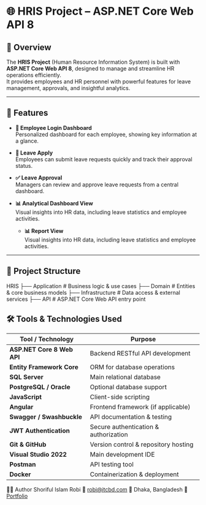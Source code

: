 # 🌐 HRIS Project – ASP.NET Core Web API 8

## 📌 Overview
The **HRIS Project** (Human Resource Information System) is built with **ASP.NET Core Web API 8**, designed to manage and streamline HR operations efficiently.  
It provides employees and HR personnel with powerful features for leave management, approvals, and insightful analytics.

---

## 🚀 Features

- **🔐 Employee Login Dashboard**  
  Personalized dashboard for each employee, showing key information at a glance.

- **📝 Leave Apply**  
  Employees can submit leave requests quickly and track their approval status.

- **✅ Leave Approval**  
  Managers can review and approve leave requests from a central dashboard.

- **📊 Analytical Dashboard View**  
  Visual insights into HR data, including leave statistics and employee activities.

  - **📊 Report View**  
  Visual insights into HR data, including leave statistics and employee activities.

---



## 📂 Project Structure
HRIS
├── Application # Business logic & use cases
├── Domain # Entities & core business models
├── Infrastructure # Data access & external services
├── API # ASP.NET Core Web API entry point

## 🛠 Tools & Technologies Used

| Tool / Technology         | Purpose                                         |
|---------------------------|-------------------------------------------------|
| **ASP.NET Core 8 Web API** | Backend RESTful API development                 |
| **Entity Framework Core** | ORM for database operations                     |
| **SQL Server**            | Main relational database                        |
| **PostgreSQL / Oracle**   | Optional database support                       |
| **JavaScript**            | Client-side scripting                           |
| **Angular**               | Frontend framework (if applicable)              |
| **Swagger / Swashbuckle** | API documentation & testing                     |
| **JWT Authentication**    | Secure authentication & authorization           |
| **Git & GitHub**          | Version control & repository hosting            |
| **Visual Studio 2022**    | Main development IDE                            |
| **Postman**               | API testing tool                                |
| **Docker**                | Containerization & deployment                   |






🧑‍💻 Author
Shoriful Islam Robi
📧 robi@itcbd.com
📍 Dhaka, Bangladesh
🔗 [Portfolio](https://portfolio-me-rouge-ten.vercel.app/)
